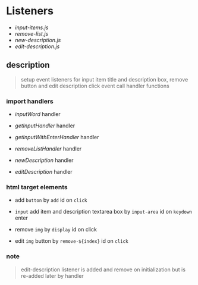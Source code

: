 # Listeners

- _input-items.js_
- _remove-list.js_
- _new-description.js_
- _edit-description.js_

## description

> setup event listeners for input item title and description box, remove button and edit description click event
> call handler functions

### import handlers

- _inputWord_ handler
- _getInputHandler_ handler
- _getInputWithEnterHandler_ handler

- _removeListHandler_ handler

- _newDescription_ handler
- _editDescription_ handler

### html target elements

- add `button` by `add` id on `click`
- `input` add item and description textarea box by `input-area` id on `keydown` enter

- remove `img` by `display` id on click

- edit `img` button by `remove-${index}` id on `click`

### note

> edit-description listener is added and remove on initialization but is re-added later by handler
